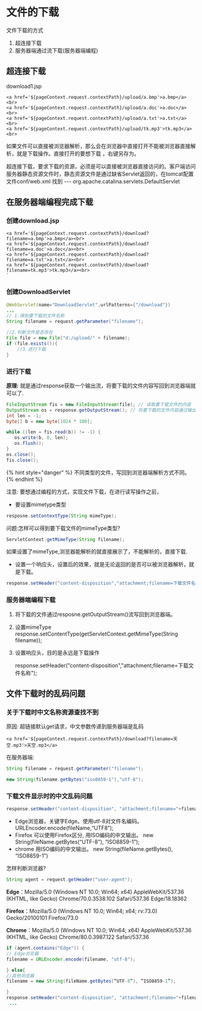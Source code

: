 # 文件的下载

文件下载的方式

1. 超连接下载
2. 服务器端通过流下载\(服务器端编程\)

## 超连接下载

download1.jsp

```text
<a href='${pageContext.request.contextPath}/upload/a.bmp'>a.bmp</a><br>
<a href='${pageContext.request.contextPath}/upload/a.doc'>a.doc</a><br>
<a href='${pageContext.request.contextPath}/upload/a.txt'>a.txt</a><br>
<a href='${pageContext.request.contextPath}/upload/tk.mp3'>tk.mp3</a><br>
```

如果文件可以直接被浏览器解析，那么会在浏览器中直接打开不能被浏览器直接解析，就是下载操作。直接打开的要想下载 ，右键另存为。

超连接下载，要求下载的资源，必须是可以直接被浏览器直接访问的。客户端访问服务器静态资源文件时，静态资源文件是通过缺省Servlet返回的，在tomcat配置文件conf/web.xml 找到 --- org.apache.catalina.servlets.DefaultServlet

## 在服务器端编程完成下载

### 创建download.jsp

```text
<a href='${pageContext.request.contextPath}/download?filename=a.bmp'>a.bmp</a><br>
<a href='${pageContext.request.contextPath}/download?filename=a.doc'>a.doc</a><br>
<a href='${pageContext.request.contextPath}/download?filename=a.txt'>a.txt</a><br>
<a href='${pageContext.request.contextPath}/download?filename=tk.mp3'>tk.mp3</a><br>
`
```

### 创建DownloadServlet

```java
@WebServlet(name="DownloadServlet",urlPatterns={"/download"})
...
// 1.得到要下载的文件名称
String filename = request.getParameter("filename");

//2.判断文件是否存在
File file = new File("d:/upload/" + filename);
if (file.exists()){
    //3.进行下载
}
```

### 进行下载

**原理:** 就是通过response获取一个输出流，将要下载的文件内容写回到浏览器端就可以了.

```java
FileInputStream fis = new FileInputStream(file); // 读取要下载文件的内容
OutputStream os = response.getOutputStream(); // 将要下载的文件内容通过输出流写回到浏览器端.
int len = -1;
byte[] b = new byte[1024 * 100];

while ((len = fis.read(b)) != -1) {
   os.write(b, 0, len);
   os.flush();
}
os.close();
fis.close();
```

{% hint style="danger" %}
不同类型的文件，写回到浏览器端解析方式不同。
{% endhint %}

注意: 要想通过编程的方式，实现文件下载，在进行读写操作之前，

* 要设置mimetype类型

```java
resposne.setContextType(String mimeType);
```

问题:怎样可以得到要下载文件的mimeType类型?

```java
ServletContext.getMimeType(String filename);
```

如果设置了mimeType,浏览器能解析的就直接展示了，不能解析的，直接下载.

* 设置一个响应头，设置后的效果，就是无论返回的是否可以被浏览器解析，就是下载。

```java
response.setHeader("content-disposition","attachment;filename=下载文件名称");
```

### 服务器端编程下载

1. 将下载的文件通过resposne.getOutputStream\(\)流写回到浏览器端。
2. 设置mimeType  response.setContentType\(getServletContext.getMimeType\(String filename\)\);
3. 设置响应头，目的是永远是下载操作

   response.setHeader\("content-disposition","attachment;filename=下载文件名称"\);

## 文件下载时的乱码问题

### 关于下载时中文名称资源查找不到

原因: 超链接默认get请求，中文参数传递到服务器端是乱码

```text
<a href='${pageContext.request.contextPath}/download?filename=天空.mp3'>天空.mp3</a>
```

在服务器端:

```java
String filename = request.getParameter("filename");

new String(filename.getBytes("iso8859-1"),"utf-8");
```

### 下载文件显示时的中文乱码问题

```java
response.setHeader("content-disposition", "attachment;filename="+filename);
```

* Edge浏览器，关键字Edge。使用utf-8对文件名编码。URLEncoder.encode\(fileName,“UTF8”\);
* Firefox 可以使用Firefox区分, 用ISO编码的中文输出。 new String\(fileName.getBytes\(“UTF-8”\), “ISO8859-1”\);
* chrome 用ISO编码的中文输出。 new String\(fileName.getBytes\(\), “ISO8859-1”\)

怎样判断浏览器?

```java
String agent = request.getHeader("user-agent");
```

**Edge**：Mozilla/5.0 \(Windows NT 10.0; Win64; x64\) AppleWebKit/537.36 \(KHTML, like Gecko\) Chrome/70.0.3538.102 Safari/537.36 Edge/18.18362

**Firefox**：Mozilla/5.0 \(Windows NT 10.0; Win64; x64; rv:73.0\) Gecko/20100101 Firefox/73.0

**Chrome**：Mozilla/5.0 \(Windows NT 10.0; Win64; x64\) AppleWebKit/537.36 \(KHTML, like Gecko\) Chrome/80.0.3987.122 Safari/537.36

```java
if (agent.contains("Edge")) {
// Edge浏览器
filename = URLEncoder.encode(filename, "utf-8");

} else{
//其他浏览器
filename = new String(fileName.getBytes(“UTF-8”), “ISO8859-1”);

}
response.setHeader("content-disposition", "attachment;filename="+filename);
 ...
```

